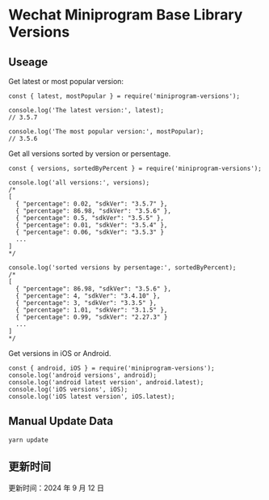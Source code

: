 
# Wechat Miniprogram Base Library Versions

## Useage

Get latest or most popular version:

```;
const { latest, mostPopular } = require('miniprogram-versions');

console.log('The latest version:', latest);
// 3.5.7

console.log('The most popular version:', mostPopular);
// 3.5.6

```

Get all versions sorted by version or persentage.

```
const { versions, sortedByPercent } = require('miniprogram-versions');

console.log('all versions:', versions);
/*
[
  { "percentage": 0.02, "sdkVer": "3.5.7" },
  { "percentage": 86.98, "sdkVer": "3.5.6" },
  { "percentage": 0.5, "sdkVer": "3.5.5" },
  { "percentage": 0.01, "sdkVer": "3.5.4" },
  { "percentage": 0.06, "sdkVer": "3.5.3" }
  ...
]
*/

console.log('sorted versions by persentage:', sortedByPercent);
/*
[
  { "percentage": 86.98, "sdkVer": "3.5.6" },
  { "percentage": 4, "sdkVer": "3.4.10" },
  { "percentage": 3, "sdkVer": "3.3.5" },
  { "percentage": 1.01, "sdkVer": "3.1.5" },
  { "percentage": 0.99, "sdkVer": "2.27.3" }
  ...
]
*/
```

Get versions in iOS or Android.

```
const { android, iOS } = require('miniprogram-versions');
console.log('android versions', android);
console.log('android latest version', android.latest);
console.log('iOS versions', iOS);
console.log('iOS latest version', iOS.latest);
```

## Manual Update Data

```
yarn update
```

## 更新时间

更新时间：2024 年 9 月 12 日
